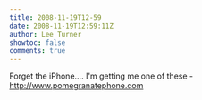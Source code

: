 ```yaml
---
title: 2008-11-19T12-59
date: 2008-11-19T12:59:11Z
author: Lee Turner
showtoc: false
comments: true
---
```


Forget the iPhone.... I'm getting me one of these - http://www.pomegranatephone.com

